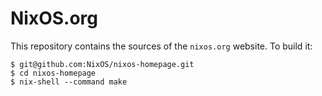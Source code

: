 NixOS.org
=========

This repository contains the sources of the `nixos.org` website.  To
build it:

    $ git@github.com:NixOS/nixos-homepage.git
    $ cd nixos-homepage
    $ nix-shell --command make
